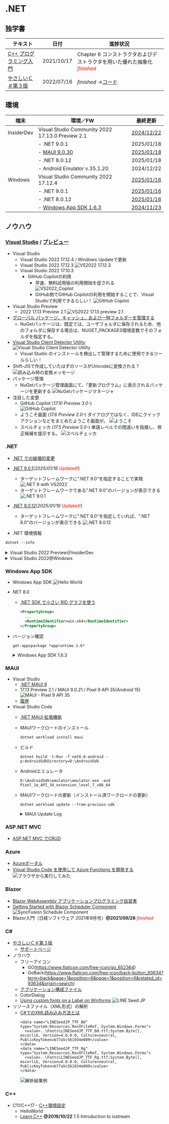 # .NET

##  独学書

  |テキスト                                                      |日付      |進捗状況
  |-------------------------------------------------------------|----------|---
  |[C++ プログラミング入門](http://examples.oreilly.com/core/)     |2021/10/17|Chapter 6 コンストラクタおよびデストラクタを用いた優れた抽象化<span style="color: red;">*finished*</span>
  |[やさしいＣ＃第３版](https://isbn2.sbcr.jp/03922/)              |2022/07/16|*finished* ->[コード](https://github.com/Tatsukiyoshi/Weekend_Programming/tree/main/net/C%23/YCSSample)

##  環境
  |端末       |環境／FW                                          |最終更新
  |-----------|-------------------------------------------------|----------
  |InsiderDev |Visual Studio Community 2022 17.13.0 Preview 2.1 |[2024/12/22](https://learn.microsoft.com/en-us/visualstudio/releases/2022/release-notes-preview)
  |           |- .NET 9.0.1                                     |2025/01/18
  |           |  - [MAUI 9.0.30](#maui)                         |[2025/01/18](https://github.com/dotnet/maui)
  |           |- .NET 8.0.12                                    |2025/01/18
  |           |- Android Emulator v.35.1.20                     |2024/12/22
  |Windows    |Visual Studio Community 2022 17.12.4             |[2025/01/16](https://learn.microsoft.com/en-us/visualstudio/releases/2022/release-notes)
  |           |- .NET 9.0.1                                     |[2025/01/16](https://dotnet.microsoft.com/ja-jp/download/dotnet)
  |           |- .NET 8.0.12                                    |[2025/01/16](https://dotnet.microsoft.com/ja-jp/download/dotnet)
  |           |- [Windows App SDK 1.6.3](#windows-app-sdk)      |[2024/11/23](https://learn.microsoft.com/ja-jp/windows/apps/windows-app-sdk/downloads)

##  ノウハウ
### [Visual Studio](https://visualstudio.microsoft.com/ja/vs/) / [プレビュー](https://visualstudio.microsoft.com/ja/vs/preview/)
  - Visual Studio
    - Visual Studio 2022 17.12.4 / Windows Updateで更新
    - Visual Studio 2022 17.12.3
      ![VS2022 17.12.3](../images/VisualStudio/20241206_Update_VS2022_17.12.3.png)
    - Visual Studio 2022 17.10.3
      - GitHub Copilotの利用
        - 早速、無料試用版の利用開始を促される <BR />
          ![VS2022_Copilot](../images/VisualStudio/20240704_GitHub_Copilot.png)
        - GitHub側でGitHub Copilotの利用を開始することで、Visual Studioで利用できるらしい！
          ![GitHub Copilot](../images/VisualStudio/20240704_GitHub_Copilot_Setting.png)
  - Visual Studio Preview
    - 2022 17.13 Preview 2.1
      ![VS2022 17.13 preview 2.1](../images/VisualStudio/20241222_Update_VS2022_17.13_Preview2.1.png)
  - [グローバル パッケージ、キャッシュ、および一時フォルダーを管理する](https://learn.microsoft.com/ja-jp/nuget/consume-packages/managing-the-global-packages-and-cache-folders)
    - NuGetパッケージは、既定では、ユーザフォルダに保存されるため、他のフォルダに保存する場合は、NUGET_PACKAGES環境変数でそのフォルダを指定する。
  - [Visual Studio Client Detector Utility](https://learn.microsoft.com/ja-jp/visualstudio/install/tools-for-managing-visual-studio-instances?view=vs-2022)
    ![Visual Studio Client Detector Utility](../images/VisualStudio/20231006_VisualStudio_ClientDetectorUtility.png)
    -  Visual Studio のインストールを検出して管理するために使用できるツールらしい！
  - Shift-JISで作成していたはずのソースがUnicodeに変換される？
    ![読み込み時の変換メッセージ](../images/VisualStudio/20240403_Csharp_convert_unicode.png)
  - パッケージ管理
    - NuGetパッケージ管理画面にて、「更新プログラム」に表示されるパッケージを更新する
    ![NuGetパッケージマネージャ](../images/VisualStudio/20240407_Update_NuGet_Package.png)
  - 注目した変更
    - GitHub Copilot (*17.10 Preview 3.0-*) <BR/>
      ![GitHub Copilot](../images/VisualStudio/20240412_GitHub_Copilot.png)    
    - ようこそ画面 (*17.6 Preview 2.0-*)
      ダイアログではなく、IDEにクイックアクションなどをまとめたようこそ画面が。
      ![ようこそ](../images/VisualStudio/20230317_VS2022_17.6_Preview2.0_welcome.png)
    - スペルチェッカ (*17.5 Preview 5.0-*)
      単語レベルでの間違いを指摘し、修正候補を提示する。
      ![スペルチェッカ](../images/VisualStudio/20230121_SpellChecker.png)
### .NET
  - [.NET での破壊的変更](https://learn.microsoft.com/ja-jp/dotnet/core/compatibility/breaking-changes)
  - [.NET 9.0.1](https://dotnet.microsoft.com/en-us/download/dotnet/9.0?hl=ja-JP)(*2025/01/16* <span style="color: red;">Updated!</span>)
    - ターゲットフレームワークに".NET 9.0"を指定することで実現
      ![.NET 9 with VS2022](../images/VisualStudio/20240314_VS2022_dotnet9.png)
    - ターゲットフレームワークである".NET 9.0"のバージョンが表示できる
      ![.NET 9.0.1](../images/VisualStudio/20250116_dotnet9.png)
  - [.NET 8.0.12](https://dotnet.microsoft.com/ja-jp/download/dotnet/8.0)(*2025/01/16* <span style="color: red;">Updated!</span>)
    - ターゲットフレームワークに".NET 8.0"を指定していれば、".NET 8.0"のバージョンが表示できる
      ![.NET 8.0.12](../images/VisualStudio/20250116_dotnet8.0.12.png)

  - .NET 環境情報
  ```
  dotnet --info
  ```
  <details>
  <summary>Visual Studio 2022 Preview＠InsiderDev</summary>

  ```
  .NET SDK:
  Version:           9.0.200-preview.0.24575.35
  Commit:            81b5f040be
  Workload version:  9.0.200-manifests.d67a1f3e
  MSBuild version:   17.13.0-preview-24569-04+8f6b8ad0a

  ランタイム環境:
  OS Name:     Windows
  OS Version:  10.0.26120
  OS Platform: Windows
  RID:         win-x64
  Base Path:   C:\Program Files\dotnet\sdk\9.0.200-preview.0.24575.35\

  インストール済みの .NET ワークロード:
  [android]
    インストール ソース: SDK 9.0.200-preview.0, VS 17.13.35617.110
    マニフェストのバージョン:    35.0.24/9.0.100
    マニフェスト パス:       C:\Program Files\dotnet\sdk-manifests\9.0.100\microsoft.net.sdk.android\35.0.24\WorkloadManifest.json
    インストールの種類:              Msi

  [ios]
    インストール ソース: SDK 9.0.200-preview.0, VS 17.13.35617.110
    マニフェストのバージョン:    18.2.9170/9.0.100
    マニフェスト パス:       C:\Program Files\dotnet\sdk-manifests\9.0.100\microsoft.net.sdk.ios\18.2.9170\WorkloadManifest.json
    インストールの種類:              Msi

  [maccatalyst]
    インストール ソース: SDK 9.0.200-preview.0, VS 17.13.35617.110
    マニフェストのバージョン:    18.2.9170/9.0.100
    マニフェスト パス:       C:\Program Files\dotnet\sdk-manifests\9.0.100\microsoft.net.sdk.maccatalyst\18.2.9170\WorkloadManifest.json
    インストールの種類:              Msi

  [maui-windows]
    インストール ソース: SDK 9.0.200-preview.0, VS 17.13.35617.110
    マニフェストのバージョン:    9.0.14/9.0.100
    マニフェスト パス:       C:\Program Files\dotnet\sdk-manifests\9.0.100\microsoft.net.sdk.maui\9.0.14\WorkloadManifest.json
    インストールの種類:              Msi

  新しいマニフェストをインストールするときに loose manifests を使用するように構成されています。

  Host:
    Version:      9.0.1
    Architecture: x64
    Commit:       c8acea2262

  .NET SDKs installed:
    8.0.405 [C:\Program Files\dotnet\sdk]
    9.0.102 [C:\Program Files\dotnet\sdk]
    9.0.200-preview.0.24575.35 [C:\Program Files\dotnet\sdk]

  .NET runtimes installed:
    Microsoft.AspNetCore.App 8.0.11 [C:\Program Files\dotnet\shared\Microsoft.AspNetCore.App]
    Microsoft.AspNetCore.App 8.0.12 [C:\Program Files\dotnet\shared\Microsoft.AspNetCore.App]
    Microsoft.AspNetCore.App 9.0.0 [C:\Program Files\dotnet\shared\Microsoft.AspNetCore.App]
    Microsoft.AspNetCore.App 9.0.1 [C:\Program Files\dotnet\shared\Microsoft.AspNetCore.App]
    Microsoft.NETCore.App 8.0.11 [C:\Program Files\dotnet\shared\Microsoft.NETCore.App]
    Microsoft.NETCore.App 8.0.12 [C:\Program Files\dotnet\shared\Microsoft.NETCore.App]
    Microsoft.NETCore.App 9.0.0 [C:\Program Files\dotnet\shared\Microsoft.NETCore.App]
    Microsoft.NETCore.App 9.0.1 [C:\Program Files\dotnet\shared\Microsoft.NETCore.App]
    Microsoft.WindowsDesktop.App 8.0.11 [C:\Program Files\dotnet\shared\Microsoft.WindowsDesktop.App]
    Microsoft.WindowsDesktop.App 8.0.12 [C:\Program Files\dotnet\shared\Microsoft.WindowsDesktop.App]
    Microsoft.WindowsDesktop.App 9.0.0 [C:\Program Files\dotnet\shared\Microsoft.WindowsDesktop.App]
    Microsoft.WindowsDesktop.App 9.0.1 [C:\Program Files\dotnet\shared\Microsoft.WindowsDesktop.App]

  Other architectures found:
    x86   [C:\Program Files (x86)\dotnet]
      registered at [HKLM\SOFTWARE\dotnet\Setup\InstalledVersions\x86\InstallLocation]

  Environment variables:
    Not set

  global.json file:
    Not found

  Learn more:
    https://aka.ms/dotnet/info

  Download .NET:
    https://aka.ms/dotnet/download
  ```
  </details>
  <details>
  <summary>Visual Studio 2022@Windows</summary>

  ```
  .NET SDK:
  Version:           9.0.102
  Commit:            cb83cd4923
  Workload version:  9.0.100-manifests.d67a1f3e
  MSBuild version:   17.12.18+ed8c6aec5

  ランタイム環境:
  OS Name:     Windows
  OS Version:  10.0.26100
  OS Platform: Windows
  RID:         win-x64
  Base Path:   C:\Program Files\dotnet\sdk\9.0.102\

  インストール済みの .NET ワークロード:
  表示するインストール済みワークロードはありません。
  新しいマニフェストをインストールするときに loose manifests を使用するように構成されています。

  Host:
    Version:      9.0.1
    Architecture: x64
    Commit:       c8acea2262

  .NET SDKs installed:
    6.0.428 [C:\Program Files\dotnet\sdk]
    9.0.102 [C:\Program Files\dotnet\sdk]

  .NET runtimes installed:
    Microsoft.AspNetCore.App 6.0.36 [C:\Program Files\dotnet\shared\Microsoft.AspNetCore.App]
    Microsoft.AspNetCore.App 8.0.12 [C:\Program Files\dotnet\shared\Microsoft.AspNetCore.App]
    Microsoft.AspNetCore.App 9.0.1 [C:\Program Files\dotnet\shared\Microsoft.AspNetCore.App]
    Microsoft.NETCore.App 6.0.36 [C:\Program Files\dotnet\shared\Microsoft.NETCore.App]
    Microsoft.NETCore.App 8.0.12 [C:\Program Files\dotnet\shared\Microsoft.NETCore.App]
    Microsoft.NETCore.App 9.0.1 [C:\Program Files\dotnet\shared\Microsoft.NETCore.App]
    Microsoft.WindowsDesktop.App 6.0.36 [C:\Program Files\dotnet\shared\Microsoft.WindowsDesktop.App]
    Microsoft.WindowsDesktop.App 8.0.12 [C:\Program Files\dotnet\shared\Microsoft.WindowsDesktop.App]
    Microsoft.WindowsDesktop.App 9.0.1 [C:\Program Files\dotnet\shared\Microsoft.WindowsDesktop.App]

  Other architectures found:
    x86   [C:\Program Files (x86)\dotnet]
      registered at [HKLM\SOFTWARE\dotnet\Setup\InstalledVersions\x86\InstallLocation]

  Environment variables:
    Not set

  global.json file:
    Not found

  Learn more:
    https://aka.ms/dotnet/info

  Download .NET:
    https://aka.ms/dotnet/download
  ```
  </details>

### Windows App SDK
  - Windows App SDK
    ![Hello World](../images/VisualStudio/20241011_VS2022_17.11.5_AppSDK1.6.1.png)
  - NET 8.0
    - [.NET SDK で小さい RID グラフを使う](https://learn.microsoft.com/ja-jp/dotnet/core/compatibility/sdk/8.0/rid-graph)
      ```xml
      <PropertyGroup>
        ...
        <RuntimeIdentifier>win-x64</RuntimeIdentifier>
      </PropertyGroup>
      ```
  - バージョン確認
    ```
    get-appxpackage *appruntime.1.6*
    ```
    <details>
    <summary>Windows App SDK 1.6.3</summary>

    ```
    Name              : Microsoft.WindowsAppRuntime.1.6
    Publisher         : CN=Microsoft Corporation, O=Microsoft Corporation, L=Redmond, S=Washington, C=US
    Architecture      : X86
    ResourceId        :
    Version           : 6000.318.2304.0
    PackageFullName   : Microsoft.WindowsAppRuntime.1.6_6000.318.2304.0_x86__8wekyb3d8bbwe
    InstallLocation   : C:\Program Files\WindowsApps\Microsoft.WindowsAppRuntime.1.6_6000.318.2304.0_x86__8wekyb3d8bbwe
    IsFramework       : True
    PackageFamilyName : Microsoft.WindowsAppRuntime.1.6_8wekyb3d8bbwe
    PublisherId       : 8wekyb3d8bbwe
    IsResourcePackage : False
    IsBundle          : False
    IsDevelopmentMode : False
    NonRemovable      : False
    IsPartiallyStaged : False
    SignatureKind     : Store
    Status            : Ok

    Name              : Microsoft.WindowsAppRuntime.1.6
    Publisher         : CN=Microsoft Corporation, O=Microsoft Corporation, L=Redmond, S=Washington, C=US
    Architecture      : X64
    ResourceId        :
    Version           : 6000.318.2304.0
    PackageFullName   : Microsoft.WindowsAppRuntime.1.6_6000.318.2304.0_x64__8wekyb3d8bbwe
    InstallLocation   : C:\Program Files\WindowsApps\Microsoft.WindowsAppRuntime.1.6_6000.318.2304.0_x64__8wekyb3d8bbwe
    IsFramework       : True
    PackageFamilyName : Microsoft.WindowsAppRuntime.1.6_8wekyb3d8bbwe
    PublisherId       : 8wekyb3d8bbwe
    IsResourcePackage : False
    IsBundle          : False
    IsDevelopmentMode : False
    NonRemovable      : False
    IsPartiallyStaged : False
    SignatureKind     : Store
    Status            : Ok
    ```
    </details>

### MAUI
  - Visual Studio
    - [.NET MAUI 9](https://learn.microsoft.com/en-us/dotnet/maui/whats-new/dotnet-9?view=net-maui-8.0)
    - 17.13 Preview 2.1 / MAUI 9.0.21 / Pixel 9 API 35(Android 15)
      ![MAUI - Pixel 9 API 35](../images/VisualStudio/20241222_VS2022_17.13_Preview2.1_MAUI9.0.21_Android15.png)
    - [履歴](../history/VisualStudio.md)      
  - Visual Studio Code
    - [.NET MAUI 拡張機能](https://marketplace.visualstudio.com/items?itemName=ms-dotnettools.dotnet-maui)
    - MAUIワークロードのインストール
      ```
      dotnet workload install maui
      ```
    - ビルド
      ```
      dotnet build -t:Run -f net8.0-android -p:AndroidSdkDirectory=D:\AndroidSdk
      ```
    - Androidエミュレータ
      ```
      D:\AndroidSdk\emulator\emulator.exe -avd Pixel_3a_API_34_extension_level_7_x86_64
      ```
    - MAUIワークロードの更新（インストール済ワークロードの更新）
      ```
      dotnet workload update --from-previous-sdk
      ```
      <details>
      <summary>MAUI Update Log</summary>

      ```
      広告マニフェスト microsoft.net.sdk.android を更新しました。
      広告マニフェスト microsoft.net.workload.emscripten.net8 を更新しました。
      広告マニフェスト microsoft.net.sdk.tvos を更新しました。
      広告マニフェスト microsoft.net.sdk.maui を更新しました。
      広告マニフェスト microsoft.net.workload.emscripten.net7 を更新しました。
      広告マニフェスト microsoft.net.sdk.maccatalyst を更新しました。
      広告マニフェスト microsoft.net.workload.mono.toolchain.net7 を更新しました。
      広告マニフェスト microsoft.net.workload.mono.toolchain.net6 を更新しました。
      広告マニフェスト microsoft.net.workload.mono.toolchain.net8 を更新しました。
      広告マニフェスト microsoft.net.workload.mono.toolchain.current を更新しました。
      広告マニフェスト microsoft.net.sdk.ios を更新しました。
      広告マニフェスト microsoft.net.sdk.aspire を更新しました。
      広告マニフェスト microsoft.net.workload.emscripten.current を更新しました。
      広告マニフェスト microsoft.net.workload.emscripten.net6 を更新しました。
      広告マニフェスト microsoft.net.sdk.macos を更新しました。
      Downloading Microsoft.Android.Sdk.Windows.Msi.x64 (35.0.24)
      Microsoft.Android.Sdk.Windows.Msi.x64 をインストールしています ......................... Done
      Downloading Microsoft.Android.Sdk.Windows.Msi.x64 (34.0.145)
      Microsoft.Android.Sdk.Windows.Msi.x64 をインストールしています ................. Done
      Downloading Microsoft.Android.Ref.35.Msi.x64 (35.0.24)
      Microsoft.Android.Ref.35.Msi.x64 をインストールしています ......... Done
      Downloading Microsoft.Android.Runtime.35.android-arm.Msi.x64 (35.0.24)
      Microsoft.Android.Runtime.35.android-arm.Msi.x64 をインストールしています ........ Done
      Downloading Microsoft.Android.Runtime.35.android-arm64.Msi.x64 (35.0.24)
      Microsoft.Android.Runtime.35.android-arm64.Msi.x64 をインストールしています ......... Done
      Downloading Microsoft.Android.Runtime.35.android-x86.Msi.x64 (35.0.24)
      Microsoft.Android.Runtime.35.android-x86.Msi.x64 をインストールしています ......... Done
      Downloading Microsoft.Android.Runtime.35.android-x64.Msi.x64 (35.0.24)
      Microsoft.Android.Runtime.35.android-x64.Msi.x64 をインストールしています ......... Done
      Downloading Microsoft.Android.Templates.Msi.x64 (35.0.24)
      Microsoft.Android.Templates.Msi.x64 をインストールしています ..... Done
      Downloading Microsoft.NETCore.App.Runtime.Mono.android-arm.Msi.x64 (8.0.12)
      Microsoft.NETCore.App.Runtime.Mono.android-arm.Msi.x64 をインストールしています .............. Done
      Downloading Microsoft.NETCore.App.Runtime.Mono.android-arm64.Msi.x64 (8.0.12)
      Microsoft.NETCore.App.Runtime.Mono.android-arm64.Msi.x64 をインストールしています ............ Done
      Downloading Microsoft.NETCore.App.Runtime.Mono.android-x64.Msi.x64 (8.0.12)
      Microsoft.NETCore.App.Runtime.Mono.android-x64.Msi.x64 をインストールしています ............... Done
      Downloading Microsoft.NETCore.App.Runtime.Mono.android-x86.Msi.x64 (8.0.12)
      Microsoft.NETCore.App.Runtime.Mono.android-x86.Msi.x64 をインストールしています .......... Done
      Downloading Microsoft.NET.Runtime.MonoAOTCompiler.Task.Msi.x64 (8.0.12)
      Microsoft.NET.Runtime.MonoAOTCompiler.Task.Msi.x64 をインストールしています ..... Done
      Downloading Microsoft.NET.Runtime.MonoTargets.Sdk.Msi.x64 (8.0.12)
      Microsoft.NET.Runtime.MonoTargets.Sdk.Msi.x64 をインストールしています ..... Done
      Downloading Microsoft.NETCore.App.Runtime.AOT.win-x64.Cross.android-x86.Msi.x64 (8.0.12)
      Microsoft.NETCore.App.Runtime.AOT.win-x64.Cross.android-x86.Msi.x64 をインストールしています ......... Done
      Downloading Microsoft.NETCore.App.Runtime.AOT.win-x64.Cross.android-x64.Msi.x64 (8.0.12)
      Microsoft.NETCore.App.Runtime.AOT.win-x64.Cross.android-x64.Msi.x64 をインストールしています ........ Done
      Downloading Microsoft.NETCore.App.Runtime.AOT.win-x64.Cross.android-arm.Msi.x64 (8.0.12)
      Microsoft.NETCore.App.Runtime.AOT.win-x64.Cross.android-arm.Msi.x64 をインストールしています ......... Done
      Downloading Microsoft.NETCore.App.Runtime.AOT.win-x64.Cross.android-arm64.Msi.x64 (8.0.12)
      Microsoft.NETCore.App.Runtime.AOT.win-x64.Cross.android-arm64.Msi.x64 をインストールしています ......... Done
      Downloading Microsoft.NETCore.App.Runtime.Mono.android-arm.Msi.x64 (9.0.1)
      Microsoft.NETCore.App.Runtime.Mono.android-arm.Msi.x64 をインストールしています .............. Done
      Downloading Microsoft.NETCore.App.Runtime.Mono.android-arm64.Msi.x64 (9.0.1)
      Microsoft.NETCore.App.Runtime.Mono.android-arm64.Msi.x64 をインストールしています ............. Done
      Downloading Microsoft.NETCore.App.Runtime.Mono.android-x64.Msi.x64 (9.0.1)
      Microsoft.NETCore.App.Runtime.Mono.android-x64.Msi.x64 をインストールしています ............... Done
      Downloading Microsoft.NETCore.App.Runtime.Mono.android-x86.Msi.x64 (9.0.1)
      Microsoft.NETCore.App.Runtime.Mono.android-x86.Msi.x64 をインストールしています ............. Done
      Downloading Microsoft.NET.Runtime.MonoAOTCompiler.Task.Msi.x64 (9.0.1)
      Microsoft.NET.Runtime.MonoAOTCompiler.Task.Msi.x64 をインストールしています ..... Done
      Downloading Microsoft.NET.Runtime.MonoTargets.Sdk.Msi.x64 (9.0.1)
      Microsoft.NET.Runtime.MonoTargets.Sdk.Msi.x64 をインストールしています ..... Done
      Downloading Microsoft.NETCore.App.Runtime.AOT.win-x64.Cross.android-x86.Msi.x64 (9.0.1)
      Microsoft.NETCore.App.Runtime.AOT.win-x64.Cross.android-x86.Msi.x64 をインストールしています ........ Done
      Downloading Microsoft.NETCore.App.Runtime.AOT.win-x64.Cross.android-x64.Msi.x64 (9.0.1)
      Microsoft.NETCore.App.Runtime.AOT.win-x64.Cross.android-x64.Msi.x64 をインストールしています ......... Done
      Downloading Microsoft.NETCore.App.Runtime.AOT.win-x64.Cross.android-arm.Msi.x64 (9.0.1)
      Microsoft.NETCore.App.Runtime.AOT.win-x64.Cross.android-arm.Msi.x64 をインストールしています ........ Done
      Downloading Microsoft.NETCore.App.Runtime.AOT.win-x64.Cross.android-arm64.Msi.x64 (9.0.1)
      Microsoft.NETCore.App.Runtime.AOT.win-x64.Cross.android-arm64.Msi.x64 をインストールしています ........ Done
      Downloading Microsoft.iOS.Sdk.net9.0_18.2.Msi.x64 (18.2.9170)
      Microsoft.iOS.Sdk.net9.0_18.2.Msi.x64 をインストールしています ............ Done
      Microsoft.iOS.Sdk.net8.0_17.0.Msi.x64 をインストールしています ........... Done
      Downloading Microsoft.iOS.Sdk.net8.0_18.0.Msi.x64 (18.0.8319)
      Microsoft.iOS.Sdk.net8.0_18.0.Msi.x64 をインストールしています ......... Done
      Downloading Microsoft.iOS.Sdk.net9.0_18.0.Msi.x64 (18.0.9617)
      Microsoft.iOS.Sdk.net9.0_18.0.Msi.x64 をインストールしています .......... Done
      Downloading Microsoft.iOS.Windows.Sdk.net9.0_18.2.Msi.x64 (18.2.9170)
      Microsoft.iOS.Windows.Sdk.net9.0_18.2.Msi.x64 をインストールしています ........... Done
      Microsoft.iOS.Windows.Sdk.net8.0_17.0.Msi.x64 をインストールしています ......... Done
      Downloading Microsoft.iOS.Windows.Sdk.net8.0_18.0.Msi.x64 (18.0.8319)
      Microsoft.iOS.Windows.Sdk.net8.0_18.0.Msi.x64 をインストールしています .......... Done
      Downloading Microsoft.iOS.Windows.Sdk.net9.0_18.0.Msi.x64 (18.0.9617)
      Microsoft.iOS.Windows.Sdk.net9.0_18.0.Msi.x64 をインストールしています .......... Done
      Downloading Microsoft.iOS.Ref.net9.0_18.2.Msi.x64 (18.2.9170)
      Microsoft.iOS.Ref.net9.0_18.2.Msi.x64 をインストールしています ...... Done
      Downloading Microsoft.iOS.Runtime.ios-arm64.net9.0_18.2.Msi.x64 (18.2.9170)
      Microsoft.iOS.Runtime.ios-arm64.net9.0_18.2.Msi.x64 をインストールしています ......... Done
      Downloading Microsoft.iOS.Runtime.iossimulator-x64.net9.0_18.2.Msi.x64 (18.2.9170)
      Microsoft.iOS.Runtime.iossimulator-x64.net9.0_18.2.Msi.x64 をインストールしています ........ Done
      Downloading Microsoft.iOS.Runtime.iossimulator-arm64.net9.0_18.2.Msi.x64 (18.2.9170)
      Microsoft.iOS.Runtime.iossimulator-arm64.net9.0_18.2.Msi.x64 をインストールしています ....... Done
      Downloading Microsoft.iOS.Templates.Msi.x64 (18.2.9170)
      Microsoft.iOS.Templates.Msi.x64 をインストールしています ..... Done
      Downloading Microsoft.NETCore.App.Runtime.Mono.ios-arm64.Msi.x64 (9.0.1)
      Microsoft.NETCore.App.Runtime.Mono.ios-arm64.Msi.x64 をインストールしています ............. Done
      Downloading Microsoft.NETCore.App.Runtime.Mono.iossimulator-arm64.Msi.x64 (9.0.1)
      Microsoft.NETCore.App.Runtime.Mono.iossimulator-arm64.Msi.x64 をインストールしています ............... Done
      Downloading Microsoft.NETCore.App.Runtime.Mono.iossimulator-x64.Msi.x64 (9.0.1)
      Microsoft.NETCore.App.Runtime.Mono.iossimulator-x64.Msi.x64 をインストールしています ........... Done
      Downloading Microsoft.NETCore.App.Runtime.Mono.ios-arm64.Msi.x64 (8.0.12)
      Microsoft.NETCore.App.Runtime.Mono.ios-arm64.Msi.x64 をインストールしています ........... Done
      Downloading Microsoft.NETCore.App.Runtime.Mono.iossimulator-arm64.Msi.x64 (8.0.12)
      Microsoft.NETCore.App.Runtime.Mono.iossimulator-arm64.Msi.x64 をインストールしています ............ Done
      Downloading Microsoft.NETCore.App.Runtime.Mono.iossimulator-x64.Msi.x64 (8.0.12)
      Microsoft.NETCore.App.Runtime.Mono.iossimulator-x64.Msi.x64 をインストールしています .............. Done
      Downloading Microsoft.MacCatalyst.Sdk.net9.0_18.2.Msi.x64 (18.2.9170)
      Microsoft.MacCatalyst.Sdk.net9.0_18.2.Msi.x64 をインストールしています ........ Done
      Microsoft.MacCatalyst.Sdk.net8.0_17.0.Msi.x64 をインストールしています ..... Done
      Downloading Microsoft.MacCatalyst.Sdk.net8.0_18.0.Msi.x64 (18.0.8319)
      Microsoft.MacCatalyst.Sdk.net8.0_18.0.Msi.x64 をインストールしています ....... Done
      Downloading Microsoft.MacCatalyst.Sdk.net9.0_18.0.Msi.x64 (18.0.9617)
      Microsoft.MacCatalyst.Sdk.net9.0_18.0.Msi.x64 をインストールしています ...... Done
      Downloading Microsoft.MacCatalyst.Ref.net9.0_18.2.Msi.x64 (18.2.9170)
      Microsoft.MacCatalyst.Ref.net9.0_18.2.Msi.x64 をインストールしています ..... Done
      Downloading Microsoft.MacCatalyst.Runtime.maccatalyst-x64.net9.0_18.2.Msi.x64 (18.2.9170)
      Microsoft.MacCatalyst.Runtime.maccatalyst-x64.net9.0_18.2.Msi.x64 をインストールしています ........ Done
      Downloading Microsoft.MacCatalyst.Runtime.maccatalyst-arm64.net9.0_18.2.Msi.x64 (18.2.9170)
      Microsoft.MacCatalyst.Runtime.maccatalyst-arm64.net9.0_18.2.Msi.x64 をインストールしています ........ Done
      Downloading Microsoft.MacCatalyst.Templates.Msi.x64 (18.2.9170)
      Microsoft.MacCatalyst.Templates.Msi.x64 をインストールしています ..... Done
      Downloading Microsoft.NETCore.App.Runtime.Mono.maccatalyst-arm64.Msi.x64 (9.0.1)
      Microsoft.NETCore.App.Runtime.Mono.maccatalyst-arm64.Msi.x64 をインストールしています ............... Done
      Downloading Microsoft.NETCore.App.Runtime.Mono.maccatalyst-x64.Msi.x64 (9.0.1)
      Microsoft.NETCore.App.Runtime.Mono.maccatalyst-x64.Msi.x64 をインストールしています ........... Done
      Downloading Microsoft.NETCore.App.Runtime.Mono.maccatalyst-arm64.Msi.x64 (8.0.12)
      Microsoft.NETCore.App.Runtime.Mono.maccatalyst-arm64.Msi.x64 をインストールしています ............ Done
      Downloading Microsoft.NETCore.App.Runtime.Mono.maccatalyst-x64.Msi.x64 (8.0.12)
      Microsoft.NETCore.App.Runtime.Mono.maccatalyst-x64.Msi.x64 をインストールしています .............. Done
      Downloading Microsoft.Maui.Graphics.Win2D.WinUI.Desktop.Msi.x64 (9.0.14)
      Microsoft.Maui.Graphics.Win2D.WinUI.Desktop.Msi.x64 をインストールしています ..... Done
      Downloading Microsoft.AspNetCore.Components.WebView.Maui.Msi.x64 (9.0.14)
      Microsoft.AspNetCore.Components.WebView.Maui.Msi.x64 をインストールしています ..... Done
      Downloading Microsoft.Maui.Sdk.Msi.x64 (9.0.14)
      Microsoft.Maui.Sdk.Msi.x64 をインストールしています ..... Done
      Downloading Microsoft.Maui.Sdk.Msi.x64 (8.0.100)
      Microsoft.Maui.Sdk.Msi.x64 をインストールしています ..... Done
      Downloading Microsoft.Maui.Graphics.Msi.x64 (9.0.14)
      Microsoft.Maui.Graphics.Msi.x64 をインストールしています ..... Done
      Downloading Microsoft.Maui.Resizetizer.Msi.x64 (9.0.14)
      Microsoft.Maui.Resizetizer.Msi.x64 をインストールしています ....... Done
      Downloading Microsoft.Maui.Templates.net9.Msi.x64 (9.0.14)
      Microsoft.Maui.Templates.net9.Msi.x64 をインストールしています ..... Done
      Downloading Microsoft.Maui.Templates.net8.Msi.x64 (8.0.100)
      Microsoft.Maui.Templates.net8.Msi.x64 をインストールしています ..... Done
      Downloading Microsoft.Maui.Core.Msi.x64 (9.0.14)
      Microsoft.Maui.Core.Msi.x64 をインストールしています ..... Done
      Downloading Microsoft.Maui.Controls.Msi.x64 (9.0.14)
      Microsoft.Maui.Controls.Msi.x64 をインストールしています ...... Done
      Downloading Microsoft.Maui.Controls.Build.Tasks.Msi.x64 (9.0.14)
      Microsoft.Maui.Controls.Build.Tasks.Msi.x64 をインストールしています ..... Done
      Downloading Microsoft.Maui.Controls.Core.Msi.x64 (9.0.14)
      Microsoft.Maui.Controls.Core.Msi.x64 をインストールしています ..... Done
      Downloading Microsoft.Maui.Controls.Xaml.Msi.x64 (9.0.14)
      Microsoft.Maui.Controls.Xaml.Msi.x64 をインストールしています ..... Done
      Downloading Microsoft.Maui.Controls.Compatibility.Msi.x64 (9.0.14)
      Microsoft.Maui.Controls.Compatibility.Msi.x64 をインストールしています ..... Done
      Downloading Microsoft.Maui.Essentials.Msi.x64 (9.0.14)
      Microsoft.Maui.Essentials.Msi.x64 をインストールしています ..... Done
      Microsoft.Android.Ref.35.Msi.x64 を削除しています ..... Done
      Microsoft.Android.Runtime.35.android-arm.Msi.x64 を削除しています ..... Done
      Microsoft.Android.Runtime.35.android-arm64.Msi.x64 を削除しています ..... Done
      Microsoft.Android.Runtime.35.android-x64.Msi.x64 を削除しています ..... Done
      Microsoft.Android.Runtime.35.android-x86.Msi.x64 を削除しています ..... Done
      Microsoft.Android.Sdk.Windows.Msi.x64 を削除しています ............ Done
      Microsoft.Android.Sdk.Windows.Msi.x64 を削除しています ............ Done
      Microsoft.Android.Templates.Msi.x64 を削除しています ..... Done
      Microsoft.AspNetCore.Components.WebView.Maui.Msi.x64 を削除しています .... Done
      Microsoft.iOS.Ref.net9.0_18.2.Msi.x64 を削除しています .... Done
      Microsoft.iOS.Runtime.ios-arm64.net9.0_18.2.Msi.x64 を削除しています ..... Done
      Microsoft.iOS.Runtime.iossimulator-arm64.net9.0_18.2.Msi.x64 を削除しています ..... Done
      Microsoft.iOS.Runtime.iossimulator-x64.net9.0_18.2.Msi.x64 を削除しています ..... Done
      Microsoft.iOS.Sdk.net8.0_17.0.Msi.x64 を削除しています ........ Done
      Microsoft.iOS.Sdk.net8.0_18.0.Msi.x64 を削除しています ......... Done
      Microsoft.iOS.Sdk.net9.0_18.0.Msi.x64 を削除しています ......... Done
      Microsoft.iOS.Sdk.net9.0_18.2.Msi.x64 を削除しています .......... Done
      Microsoft.iOS.Templates.Msi.x64 を削除しています ..... Done
      Microsoft.iOS.Windows.Sdk.net8.0_17.0.Msi.x64 を削除しています ....... Done
      Microsoft.iOS.Windows.Sdk.net8.0_18.0.Msi.x64 を削除しています ........ Done
      Microsoft.iOS.Windows.Sdk.net9.0_18.0.Msi.x64 を削除しています ........ Done
      Microsoft.iOS.Windows.Sdk.net9.0_18.2.Msi.x64 を削除しています ....... Done
      Microsoft.MacCatalyst.Ref.net9.0_18.2.Msi.x64 を削除しています ..... Done
      Microsoft.MacCatalyst.Runtime.maccatalyst-arm64.net9.0_18.2.Msi.x64 を削除しています ..... Done
      Microsoft.MacCatalyst.Runtime.maccatalyst-x64.net9.0_18.2.Msi.x64 を削除しています ..... Done
      Microsoft.MacCatalyst.Sdk.net8.0_17.0.Msi.x64 を削除しています ...... Done
      Microsoft.MacCatalyst.Sdk.net8.0_18.0.Msi.x64 を削除しています ....... Done
      Microsoft.MacCatalyst.Sdk.net9.0_18.0.Msi.x64 を削除しています ....... Done
      Microsoft.MacCatalyst.Sdk.net9.0_18.2.Msi.x64 を削除しています ........ Done
      Microsoft.MacCatalyst.Templates.Msi.x64 を削除しています ..... Done
      Microsoft.Maui.Controls.Msi.x64 を削除しています .... Done
      Microsoft.Maui.Controls.Build.Tasks.Msi.x64 を削除しています .... Done
      Microsoft.Maui.Controls.Compatibility.Msi.x64 を削除しています ..... Done
      Microsoft.Maui.Controls.Core.Msi.x64 を削除しています ..... Done
      Microsoft.Maui.Controls.Xaml.Msi.x64 を削除しています .... Done
      Microsoft.Maui.Core.Msi.x64 を削除しています .... Done
      Microsoft.Maui.Essentials.Msi.x64 を削除しています .... Done
      Microsoft.Maui.Graphics.Msi.x64 を削除しています ..... Done
      Microsoft.Maui.Graphics.Win2D.WinUI.Desktop.Msi.x64 を削除しています ..... Done
      Microsoft.Maui.Resizetizer.Msi.x64 を削除しています .... Done
      Microsoft.Maui.Sdk.Msi.x64 を削除しています ..... Done
      Microsoft.Maui.Sdk.Msi.x64 を削除しています ...... Done
      Microsoft.Maui.Templates.net8.Msi.x64 を削除しています ..... Done
      Microsoft.Maui.Templates.net9.Msi.x64 を削除しています .... Done
      Microsoft.NET.Runtime.MonoAOTCompiler.Task.Msi.x64 を削除しています ..... Done
      Microsoft.NET.Runtime.MonoAOTCompiler.Task.Msi.x64 を削除しています ...... Done
      Microsoft.NET.Runtime.MonoTargets.Sdk.Msi.x64 を削除しています ...... Done
      Microsoft.NET.Runtime.MonoTargets.Sdk.Msi.x64 を削除しています ..... Done
      Microsoft.NETCore.App.Runtime.AOT.win-x64.Cross.android-arm.Msi.x64 を削除しています ..... Done
      Microsoft.NETCore.App.Runtime.AOT.win-x64.Cross.android-arm.Msi.x64 を削除しています ...... Done
      Microsoft.NETCore.App.Runtime.AOT.win-x64.Cross.android-arm64.Msi.x64 を削除しています ..... Done
      Microsoft.NETCore.App.Runtime.AOT.win-x64.Cross.android-arm64.Msi.x64 を削除しています ..... Done
      Microsoft.NETCore.App.Runtime.AOT.win-x64.Cross.android-x64.Msi.x64 を削除しています ..... Done
      Microsoft.NETCore.App.Runtime.AOT.win-x64.Cross.android-x64.Msi.x64 を削除しています ..... Done
      Microsoft.NETCore.App.Runtime.AOT.win-x64.Cross.android-x86.Msi.x64 を削除しています ..... Done
      Microsoft.NETCore.App.Runtime.AOT.win-x64.Cross.android-x86.Msi.x64 を削除しています ..... Done
      Microsoft.NETCore.App.Runtime.Mono.android-arm.Msi.x64 を削除しています ............ Done
      Microsoft.NETCore.App.Runtime.Mono.android-arm.Msi.x64 を削除しています ............. Done
      Microsoft.NETCore.App.Runtime.Mono.android-arm64.Msi.x64 を削除しています ............. Done
      Microsoft.NETCore.App.Runtime.Mono.android-arm64.Msi.x64 を削除しています ............. Done
      Microsoft.NETCore.App.Runtime.Mono.android-x64.Msi.x64 を削除しています ............. Done
      Microsoft.NETCore.App.Runtime.Mono.android-x64.Msi.x64 を削除しています ............. Done
      Microsoft.NETCore.App.Runtime.Mono.android-x86.Msi.x64 を削除しています ............. Done
      Microsoft.NETCore.App.Runtime.Mono.android-x86.Msi.x64 を削除しています ............. Done
      Microsoft.NETCore.App.Runtime.Mono.ios-arm64.Msi.x64 を削除しています ........... Done
      Microsoft.NETCore.App.Runtime.Mono.ios-arm64.Msi.x64 を削除しています ............. Done
      Microsoft.NETCore.App.Runtime.Mono.iossimulator-arm64.Msi.x64 を削除しています ............ Done
      Microsoft.NETCore.App.Runtime.Mono.iossimulator-arm64.Msi.x64 を削除しています .............. Done
      Microsoft.NETCore.App.Runtime.Mono.iossimulator-x64.Msi.x64 を削除しています ............ Done
      Microsoft.NETCore.App.Runtime.Mono.iossimulator-x64.Msi.x64 を削除しています ............. Done
      Microsoft.NETCore.App.Runtime.Mono.maccatalyst-arm64.Msi.x64 を削除しています .............. Done
      Microsoft.NETCore.App.Runtime.Mono.maccatalyst-arm64.Msi.x64 を削除しています ............ Done
      Microsoft.NETCore.App.Runtime.Mono.maccatalyst-x64.Msi.x64 を削除しています .............. Done
      Microsoft.NETCore.App.Runtime.Mono.maccatalyst-x64.Msi.x64 を削除しています .......... Done

      ワークロード android ios maccatalyst maui-windows が正常に更新されました。
      ```
      </details>
### ASP.NET MVC
  - [ASP.NET MVC でCRUD](https://qiita.com/zaburo/items/610bd34df3c819c67551)
### Azure
  - [Azureポータル](https://portal.azure.com/#home)
  - [Visual Studio Code を使用して Azure Functions を開発する](https://learn.microsoft.com/ja-jp/azure/azure-functions/functions-develop-vs-code?tabs=csharp)
    ![ブラウザから実行してみた](../images/Azure/20230701_FunctionsTrial.png)
### Blazor
  - [Blazor WebAssembly アプリケーションプログラミング自習書](https://qiita.com/jsakamoto/items/244163860b4626c02ba0)
  - [Getting Started with Blazor Scheduler Component](https://blazor.syncfusion.com/documentation/scheduler/getting-started)
    ![SyncFusion Schedule Component](../images/Blazor/20230322_SyncFusionSchedulerInit.png)
  - Blazor入門（日経ソフトウェア 2021年9月号）**@2021/09/26** <span style="color: red;">*finished*</span>
### C#
  - [やさしいＣ＃第３版](https://isbn2.sbcr.jp/03922/)
    - [サポートページ](http://mana.on.coocan.jp/yasacs.html)
  - ノウハウ
    - フリーアイコン
      - GO(https://www.flaticon.com/free-icon/go_652364)
      - GoBack(https://www.flaticon.com/free-icon/back-button_93634?term=back&page=1&position=6&page=1&position=6&related_id=93634&origin=search)
    - [アプリケーション構成ファイル](https://www.fenet.jp/dotnet/column/language/9654/)
    - ColorDialog
    - [Using custom fonts on a Label on Winforms](https://stackoverflow.com/questions/1297264/using-custom-fonts-on-a-label-on-winforms)
      ![LINE Seed JP](../images/Windows/LINESeedJP.png)
  - リソースファイル（XML形式）の解析
    - [C#でのXML読み込み方法とは](https://www.fenet.jp/dotnet/column/language/8240/)
      ```
      <data name="LINESeedJP_TTF_Bd" type="System.Resources.ResXFileRef, System.Windows.Forms">
        <value>..\Fonts\LINESeedJP_TTF_Bd.ttf;System.Byte[], mscorlib, Version=4.0.0.0, Culture=neutral, PublicKeyToken=b77a5c561934e089</value>
      </data>
      <data name="LINESeedJP_TTF_Rg" type="System.Resources.ResXFileRef, System.Windows.Forms">
        <value>..\Fonts\LINESeedJP_TTF_Rg.ttf;System.Byte[], mscorlib, Version=4.0.0.0, Culture=neutral, PublicKeyToken=b77a5c561934e089</value>
      </data>
      ```
      ![解析結果例](../images/VisualStudio/20230326_Analyze_XML_Resources.png)
### C++
  - C11/C++17 - [C++環境設定](https://code.visualstudio.com/docs/cpp/config-msvc)
    - HelloWorld
    - [Learn C++](https://www.learncpp.com/) **@2019/10/22** 1.5 Introduction to iostream
